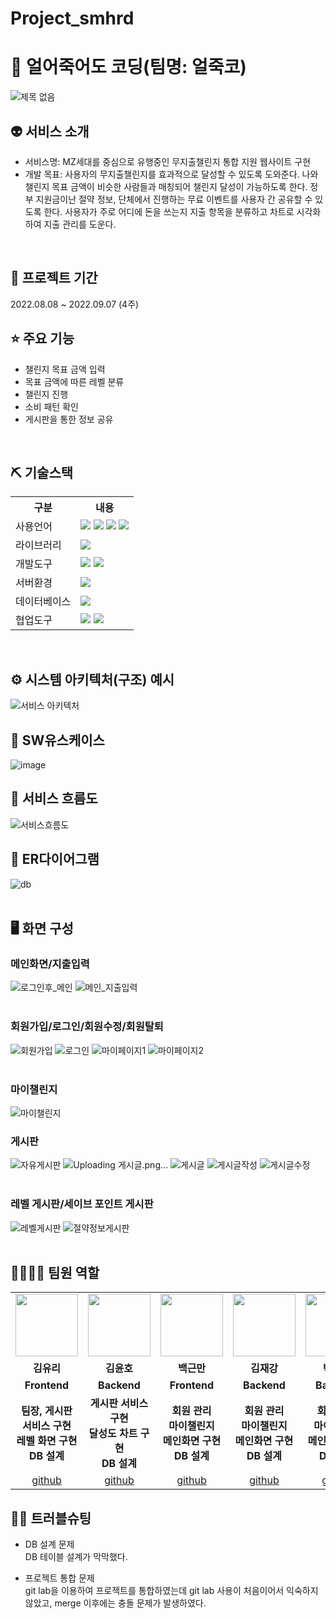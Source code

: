 # Project_smhrd
# 🥶 얼어죽어도 코딩(팀명: 얼죽코)
![제목 없음](https://user-images.githubusercontent.com/101463273/189017035-e5c9352f-c883-4d9f-80c7-8f6fe2b13224.png)


## 👽 서비스 소개
* 서비스명:  MZ세대를 중심으로 유행중인 무지출챌린지 통합 지원 웹사이트 구현
* 개발 목표: 사용자의 무지출챌린지를 효과적으로 달성할 수 있도록 도와준다. 나와 챌린지 목표 금액이 비슷한 사람들과 매칭되어 챌린지 달성이 가능하도록 한다.
정부 지원금이난 절약 정보, 단체에서 진행하는 무료 이벤트를 사용자 간 공유할 수 있도록 한다. 사용자가 주로 어디에 돈을 쓰는지 지출 항목을 분류하고 차트로 시각화하여 지출 관리를 도운다.
<br>

## 📅 프로젝트 기간
2022.08.08 ~ 2022.09.07 (4주)
<br>

## ⭐ 주요 기능
* 챌린지 목표 금액 입력
* 목표 금액에 따른 레벨 분류
* 챌린지 진행
* 소비 패턴 확인
* 게시판을 통한 정보 공유
<br>

## ⛏ 기술스택
<table>
    <tr>
        <th>구분</th>
        <th>내용</th>
    </tr>
    <tr>
        <td>사용언어</td>
        <td>
            <img src="https://img.shields.io/badge/Java-007396?style=for-the-badge&logo=java&logoColor=white"/>
            <img src="https://img.shields.io/badge/HTML5-E34F26?style=for-the-badge&logo=HTML5&logoColor=white"/>
            <img src="https://img.shields.io/badge/CSS3-1572B6?style=for-the-badge&logo=CSS3&logoColor=white"/>
            <img src="https://img.shields.io/badge/JavaScript-F7DF1E?style=for-the-badge&logo=JavaScript&logoColor=white"/>
        </td>
    </tr>
    <tr>
        <td>라이브러리</td>
        <td>
            <img src="https://img.shields.io/badge/BootStrap-7952B3?style=for-the-badge&logo=BootStrap&logoColor=white"/>
        </td>
    </tr>
    <tr>
        <td>개발도구</td>
        <td>
            <img src="https://img.shields.io/badge/Eclipse-2C2255?style=for-the-badge&logo=Eclipse&logoColor=white"/>
            <img src="https://img.shields.io/badge/VSCode-007ACC?style=for-the-badge&logo=VisualStudioCode&logoColor=white"/>
        </td>
    </tr>
    <tr>
        <td>서버환경</td>
        <td>
            <img src="https://img.shields.io/badge/Apache Tomcat-D22128?style=for-the-badge&logo=Apache Tomcat&logoColor=white"/>
        </td>
    </tr>
    <tr>
        <td>데이터베이스</td>
        <td>
            <img src="https://img.shields.io/badge/Oracle 11g-F80000?style=for-the-badge&logo=Oracle&logoColor=white"/>
        </td>
    </tr>
    <tr>
        <td>협업도구</td>
        <td>
            <img src="https://img.shields.io/badge/Git-F05032?style=for-the-badge&logo=Git&logoColor=white"/>
            <img src="https://img.shields.io/badge/GitHub-181717?style=for-the-badge&logo=GitHub&logoColor=white"/>
        </td>
    </tr>
</table>


<br>

## ⚙ 시스템 아키텍처(구조) 예시 
![서비스 아키텍처](https://user-images.githubusercontent.com/25995055/169925538-15867bd9-aa0b-42fc-a39b-88981e926e51.png)
<br>

## 📌 SW유스케이스
![image](https://user-images.githubusercontent.com/25995055/178401023-9a015e66-aa6e-4d74-8564-9b1f9d306649.png)
<br>

## 📌 서비스 흐름도
![서비스흐름도](https://user-images.githubusercontent.com/101463273/189019753-1cbc1489-5b71-4980-9c90-6fbec84b6923.png)
<br>

## 📌 ER다이어그램
![db](https://user-images.githubusercontent.com/101463273/189014345-19668b19-1a6e-43bb-8f2b-97d5075e86d5.png)
<br>
<br>

## 🖥 화면 구성

### 메인화면/지출입력
![로그인후_메인](https://user-images.githubusercontent.com/101463273/189025954-c0e38b77-22ef-4a1f-acc4-673b246c407d.png)
![메인_지출입력](https://user-images.githubusercontent.com/101463273/189026408-de883063-86b4-439b-a881-ccbd9862c963.png)
<br>
<br>

### 회원가입/로그인/회원수정/회원탈퇴
![회원가입](https://user-images.githubusercontent.com/101463273/189025967-c122cfad-e733-4d50-9028-cc0752a82e0e.png)
![로그인](https://user-images.githubusercontent.com/101463273/189025958-98788b95-7220-4b76-a1e8-6902de36515e.png)
![마이페이지1](https://user-images.githubusercontent.com/101463273/189025986-299441f3-0baa-4832-ae57-76a00d685f3e.png)
![마이페이지2](https://user-images.githubusercontent.com/101463273/189025991-5f127c44-b21a-4834-bfb6-554949c81649.png)
<br>
<br>

### 마이챌린지
![마이챌린지](https://user-images.githubusercontent.com/101463273/189026466-9c941f79-3d8b-4f68-9207-625b977a304d.png)
<br>

### 게시판
![자유게시판](https://user-images.githubusercontent.com/101463273/189026511-749c0978-cc67-4da1-8d51-be34f43cc1b1.png)
![Uploading 게시글.png…]()
![게시글](https://user-images.githubusercontent.com/101463273/189026760-37616a6e-4342-4d48-b13d-e1cf886f3b9a.png)
![게시글작성](https://user-images.githubusercontent.com/101463273/189026529-806cdb5a-2b51-40c2-973e-c21b6fc95531.png)
![게시글수정](https://user-images.githubusercontent.com/101463273/189026523-0ed330f0-b4f8-4b1f-b6f4-5f8155c26c00.png)
<br>
<br>

### 레벨 게시판/세이브 포인트 게시판
![레벨게시판](https://user-images.githubusercontent.com/101463273/189026596-79295e41-40df-4b86-ac24-fea832ab2dcc.png)
![절약정보게시판](https://user-images.githubusercontent.com/101463273/189026622-39ea74db-5ee4-444d-8e53-cf24964c4a0e.png)
<br>
<br>

## 👨‍👩‍👦‍👦 팀원 역할
<table>
  <tr>
    <td align="center"><img src="https://item.kakaocdn.net/do/fd49574de6581aa2a91d82ff6adb6c0115b3f4e3c2033bfd702a321ec6eda72c" width="100" height="100"/></td>
    <td align="center"><img src="https://mb.ntdtv.kr/assets/uploads/2019/01/Screen-Shot-2019-01-08-at-4.31.55-PM-e1546932545978.png" width="100" height="100"/></td>
    <td align="center"><img src="https://mblogthumb-phinf.pstatic.net/20160127_177/krazymouse_1453865104404DjQIi_PNG/%C4%AB%C4%AB%BF%C0%C7%C1%B7%BB%C1%EE_%B6%F3%C0%CC%BE%F0.png?type=w2" width="100" height="100"/></td>
    <td align="center"><img src="https://i.pinimg.com/236x/ed/bb/53/edbb53d4f6dd710431c1140551404af9.jpg" width="100" height="100"/></td>
    <td align="center"><img src="https://pbs.twimg.com/media/B-n6uPYUUAAZSUx.png" width="100" height="100"/></td>
    <td align="center"><img src="https://pbs.twimg.com/media/B-n6uPYUUAAZSUx.png" width="100" height="100"/></td>

  </tr>
  <tr>
    <td align="center"><strong>김유리</strong></td>
    <td align="center"><strong>김윤호</strong></td>
    <td align="center"><strong>백근만</strong></td>
    <td align="center"><strong>김재강</strong></td>
    <td align="center"><strong>박혜민</strong></td>
    <td align="center"><strong>김민우</strong></td>

  </tr>
  <tr>
    <td align="center"><b>Frontend</b></td>
    <td align="center"><b>Backend</b></td>
    <td align="center"><b>Frontend</b></td>
    <td align="center"><b>Backend</b></td>
    <td align="center"><b>Backend</b></td>
    <td align="center"><b>Backend</b></td>

  </tr>
    <tr>
    <td align="center"><b>팀장, 게시판 서비스 구현<br>레벨 화면 구현<br>DB 설계</b></td>
    <td align="center"><b>게시판 서비스 구현<br>달성도 차트 구현<br>DB 설계</b></td>
    <td align="center"><b>회원 관리<br>마이챌린지<br>메인화면 구현<br>DB 설계</b></td>
    <td align="center"><b>회원 관리<br>마이챌린지<br>메인화면 구현<br>DB 설계</b></td>
    <td align="center"><b>회원 관리<br>마이챌린지<br>메인화면 구현<br>DB 설계</b></td>
    <td align="center"><b>게시판 서비스<br>레벨 화면 구현<br>DB 설계</b></td>
  </tr>
  <tr>
    <td align="center"><a href="https://github.com/kimpizza" target='_blank'>github</a></td>
    <td align="center"><a href="https://github.com/uno719" target='_blank'>github</a></td>
    <td align="center"><a href="https://github.com/100geun10000" target='_blank'>github</a></td>
    <td align="center"><a href="https://github.com/jaegangkim" target='_blank'>github</a></td>
    <td align="center"><a href="https://github.com/bingomangsoo" target='_blank'>github</a></td>
    <td align="center"><a href="https://github.com/Tiel0043" target='_blank'>github</a></td>

  </tr>
</table>

## 🤾‍♂️ 트러블슈팅
  
* DB 설계 문제<br>
 DB 테이블 설계가 막막했다.
 
* 프로젝트 통합 문제<br>
 git lab을 이용하여 프로젝트를 통합하였는데 git lab 사용이 처음이어서 익숙하지 않았고, merge 이후에는 충돌 문제가 발생하였다.
